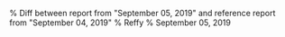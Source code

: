 % Diff between report from "September 05, 2019" and reference report from "September 04, 2019"
% Reffy
% September 05, 2019


